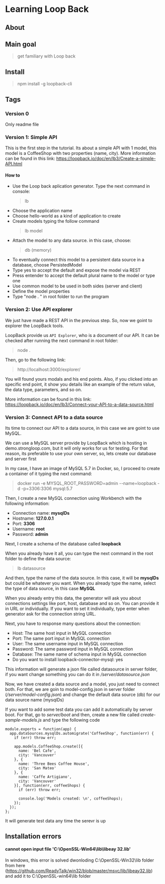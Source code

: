 # Learning Loop Back

## About


## Main goal
> get familiary with Loop back

## Install 
> npm install -g loopback-cli

## Tags

### Version 0
Only readme file 

### Version 1: Simple API

This is the first step in the tutorial. Its about a simple API with 1 model, this model is a CoffeeShop with two properties (name, city). More information can be found in this link: https://loopback.io/doc/en/lb3/Create-a-simple-API.html

#### How to


* Use the Loop back aplication generator. Type the next command in console:
    > lb
* Choose the application name
* Choose hello-world as a kind of application to create
* Create models typing the follow command
    > lb model
* Attach the model to any data source. in this case, choose:
    > db (memory)
* To eventually connect this model to a persistent data source in a database, choose PersistedModel
* Type yes to accept the default and expose the model via REST
* Press entender to accept the default plural name to the model or type one
* Use common model to be used in both sides (server and client)
* Define the model properties  
* Type "node  . " in root folder to run the program


### Version 2: Use API explorer
We just have made a REST API in the previous step. So, now we goint to explorer the LoopBack tools. 

LoopBack provide us `API Explorer`, who is a document of our API. It can be checked after running the next command in root folder:
> node .

Then, go to the following link:
> http://localhost:3000/explorer/

You will found yours modals and his end points. Also, if you clicked into an specific end point, it show you details like an example of the return value, the data type, parameters, and so on. 

More information can be found in this link: https://loopback.io/doc/en/lb3/Connect-your-API-to-a-data-source.html

### Version 3: Connect API to a data source

Its time to connect our API to a data source, in this case we are goint to use MySQL. 

We can use a MySQL server provide by LoopBack which is hosting in demo.strongloop.com, but it will only works for us for testing. For that reason, its preferable to use your own server, so, lets create our database and server first

In my case, I have an image of MySQL 5.7 in Docker, so, I proceed to create a container of it typing the next command:

> docker run -e MYSQL_ROOT_PASSWORD=admin --name=loopback -d -p=3306:3306 mysql:5.7

Then, I create a new MySQL connection using Workbench with the following information:
* Connection name: __mysqlDs__
* Hostname: __127.0.0.1__
* Port: __3306__
* Username: __root__
* Password: __admin__

Next, I create a schema of the database called __loopback__

When you already have it all, you can type the next command in the root folder to define the data source:
>lb datasource

And then, type the name of the data source. In this case, it will be __mysqlDs__ but could be whatever you want. When you already type the name, select the type of data source, in this case __MySQL__

When you already entry this data, the generator will ask you about connections settings like port, host, database and so on. You can provide it in URL or individually. If you want to set it individually, type enter when generator ask for the connection string URL.

Next, you have to response many questions about the connection:

* Host: The same host input in MySQL connection
* Port: The same port input in MySQL connection
* User: The same username input in MySQL connection
* Password: The same password input in MySQL connection
* Database: The same name of schema input in MySQL connection
* Do you want to install loopback-connector-mysql: yes

This information will generate a json file called datasource in server folder, if you want change something you can do it in */server/datasource.json*

Now, we have created a data source and a model, you just need to connect both. For that, we are goin to model-config.json in server folder (*/server/model-config.json*) and change the default data source (db) for our data source name (mysqlDs)

If you want to add some test data you can add it automatically by server boot. For that, go to *server/boot* and then, create a new file called *create-sample-models.js* and type the following code

```
module.exports = function(app) {
  app.dataSources.mysqlDs.automigrate('CoffeeShop', function(err) {
    if (err) throw err;

    app.models.CoffeeShop.create([{
      name: 'Bel Cafe',
      city: 'Vancouver'
    }, {
      name: 'Three Bees Coffee House',
      city: 'San Mateo'
    }, {
      name: 'Caffe Artigiano',
      city: 'Vancouver'
    }], function(err, coffeeShops) {
      if (err) throw err;

      console.log('Models created: \n', coffeeShops);
    });
  });
};
```

It will generate test data any time the serevr is up


## Installation errors

#### cannot open input file 'C:\OpenSSL-Win64\lib\libeay 32.lib'

In windows, this error is solved dwonloding C:\OpenSSL-Win32\lib folder from here (https://github.com/ReadyTalk/win32/blob/master/msvc/lib/libeay32.lib) and add it to C:\OpenSSL-win64\lib folder